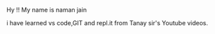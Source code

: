 Hy !! My name is naman jain

i have learned vs code,GIT and repl.it from Tanay sir's Youtube videos.
